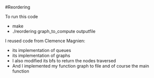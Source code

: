 #Reordering

To run this code

- make
- ./reordering graph_to_compute outputfile

I reused code from Clemence Magnien: 

- its implementation of queues
- its implementation of graphs
- I also modified its bfs to return the nodes traversed
- And I implemented my function graph to file and of course the main function
